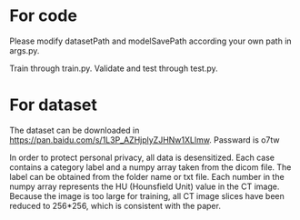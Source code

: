 # For code 
Please modify datasetPath and modelSavePath according your own path in args.py.

Train through train.py.
Validate and test through test.py.



# For dataset 
The dataset can be downloaded in https://pan.baidu.com/s/1L3P_AZHjplyZJHNw1XLlmw. Passward is o7tw

In order to protect personal privacy, all data is desensitized. Each case contains a category label and a numpy array taken from the dicom file. The label can be obtained from the folder name or txt file. Each number in the numpy array represents the HU (Hounsfield Unit) value in the CT image.
Because the image is too large for training, all CT image slices have been reduced to 256*256, which is consistent with the paper.

